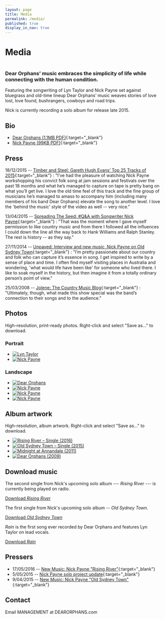 ```yaml
---
layout: page
title: Media
permalink: /media/
published: true
display_in_nav: true
---
```


# Media

<img data-interchange="[/images/home-bg-small.jpg, (default)], [/images/home-bg-large.jpg, (medium)]">

### Dear Orphans’ music embraces the simplicity of life while connecting with the human condition.

Featuring the songwriting of Lyn Taylor and Nick Payne set against bluegrass and old-time lineup Dear Orphans’ music weaves stories of love lost, love found, bushrangers, cowboys and road trips.

Nick is currently recording a solo album for release late 2015.

## Bio

- [Dear Orphans (1.1MB PDF)](/files/Dear-Orphans-BIO.pdf){:target="_blank"}
- [Nick Payne (99KB PDF)](/files/Nick-Payne-BIO.pdf){:target="_blank"}

## Press

18/12/2015 -- [Timber and Steel: Gareth Hugh Evans’ Top 25 Tracks of 2015](https://timberandsteel.wordpress.com/2015/12/18/gareth-hugh-evans-top-25-tracks-of-2015/){:target="_blank"}
: "I’ve had the pleasure of watching Nick Payne workshopping his convict folk song at jam sessions and festivals over the past 18 months and what he’s managed to capture on tape is pretty bang on what you’ll get live. I love the old time feel of this track and the fine group of musicians he’s managed to amass to accompany him (including many members of his band Dear Orphans) elevate the song to another level. I love the 'behind the music' style of the video as well -- very nice."

13/04/2015 -- [Spreading The Seed: #Q&amp;A with Songwriter Nick Payne](http://www.spreadingtheseed.com/post/116282706894/q-a-with-songwriter-nick-payne){:target="_blank"}
: "That was the moment where I gave myself permission to like country music and from there I followed all the influences I could down the line all the way back to Hank Williams and Ralph Stanley. The rest is history -- as they say."

27/11/2014 -- [Unpaved: Interview and new music, Nick Payne on Old Sydney Town](http://unpaved.com.au/interview-and-new-music-nick-payne-on-old-sydney-town){:target="_blank"}
: "I’m pretty passionate about our country and folk who can capture it’s essence in song. I get inspired to write by a sense of place and time. I often find myself visiting places in Australia and wondering, 'what would life have been like' for someone who lived there. I like to soak myself in the history, but then imagine it from a totally ordinary person’s point of view."

25/03/2008 -- [Jolene: The Country Music Blog](http://jolenethecountrymusicblog.blogspot.com.au/2008/03/orphans-coming-into-light.html){:target="_blank"}
: "Ultimately, though, what made this show special was the band’s connection to their songs and to the audience." 

## Photos

High-resolution, print-ready photos. Right-click and select "Save as..." to download.

### Portrait

<ul class="small-block-grid-1 medium-block-grid-3 large-block-grid-3 ths">
  <li>
    <a href="/images/media/Lyn-Taylor-PRINT-01.jpg" target="_blank">
      <img alt="Lyn Taylor" title="Lyn Taylor" src="/images/media/th/Lyn-Taylor-PRINT-01.jpg" />
    </a>
  </li>
  <li>
    <a href="/images/media/Nick-Payne-PRINT-01.jpg" target="_blank">
      <img alt="Nick Payne" title="Nick Payne" src="/images/media/th/Nick-Payne-PRINT-01.jpg" />
    </a>
  </li>
</ul>

### Landscape

<ul class="small-block-grid-1 medium-block-grid-2 large-block-grid-2 ths">
  <li>
    <a href="/images/media/Dear-Orphans-PRINT-01.jpg" target="_blank">
      <img alt="Dear Orphans" title="Dear Orphans" src="/images/media/th/Dear-Orphans-PRINT-01.jpg" />
    </a>
  </li>
  <li>
    <a href="/images/media/Nick-Payne-PRINT-02.jpg" target="_blank">
      <img alt="Nick Payne" title="Nick Payne" src="/images/media/th/Nick-Payne-PRINT-02.jpg" />
    </a>
  </li>
  <li>
    <a href="/images/media/Nick-Payne-PRINT-03.jpg" target="_blank">
      <img alt="Nick Payne" title="Nick Payne" src="/images/media/th/Nick-Payne-PRINT-03.jpg" />
    </a>
  </li>
  <li>
    <a href="/images/media/Nick-Payne-PRINT-04.jpg" target="_blank">
      <img alt="Nick Payne" title="Nick Payne" src="/images/media/th/Nick-Payne-PRINT-04.jpg" />
    </a>
  </li>
</ul>

## Album artwork

High-resolution, album artwork. Right-click and select "Save as..." to download.

<ul class="small-block-grid-1 medium-block-grid-3 large-block-grid-3 ths">
  <li>
    <a href="/images/media/Rising-River-2016.jpg" target="_blank">
      <img alt="Rising River &ndash; Single (2016)" title="Rising River &ndash; Single (2016)" src="/images/media/th/Rising-River-2016.jpg" />
    </a>
  </li>
  <li>
    <a href="/images/media/Old-Sydney-Town-2015.jpg" target="_blank">
      <img alt="Old Sydney Town &ndash; Single (2015)" title="Old Sydney Town &ndash; Single (2015)" src="/images/media/th/Old-Sydney-Town-2015.jpg" />
    </a>
  </li>
  <li>
    <a href="/images/media/Midnight-at-Annandale-2011.jpg" target="_blank">
      <img alt="Midnight at Annandale (2011)" title="Midnight at Annandale (2011)" src="/images/media/th/Midnight-at-Annandale-2011.jpg" />
    </a>
  </li>
  <li>
    <a href="/images/media/Dear-Orphans-2009.jpg" target="_blank">
      <img alt="Dear Orphans (2009)" title="Dear Orphans (2009)" src="/images/media/th/Dear-Orphans-2009.jpg" />
    </a>
  </li>
</ul>

## Download music

The second single from Nick's upcoming solo album --- *Rising River* --- is currently being played on radio.

<p class="text-center">
      <a href="https://api.soundcloud.com/tracks/252131267/download?client_id=2e67448a38d9ec5882f25bc34f16bd26" class="button radius">Download <em>Rising River</em></a>
</p>

The first single from Nick's upcoming solo album -- *Old Sydney Town*.

<p class="text-center">
  <a href="https://api.soundcloud.com/tracks/175605572/download?client_id=2e67448a38d9ec5882f25bc34f16bd26" class="button radius">Download <em>Old Sydney Town</em></a><br>
</p>

*Rain* is the first song ever recorded by Dear Orphans and features Lyn Taylor on lead vocals.

<p class="text-center">
  <a href="https://api.soundcloud.com/tracks/169556761/download?client_id=2e67448a38d9ec5882f25bc34f16bd26" class="button radius">Download <em>Rain</em></a>
</p>

## Pressers

- 17/05/2016 -- [New Music: Nick Payne "Rising River"](http://kriskatpublicity.com.au/nick-payne-2/){:target="_blank"}
- 5/05/2015 -- [Nick Payne solo project update](http://kriskatpublicity.com.au/nick-payne-solo-project-update/){:target="_blank"}
- 9/04/2015 -- [New Music: Nick Payne "Old Sydney Town"](http://kriskatpublicity.com.au/new-music-nick-payne-old-sydney-town/){:target="_blank"}

## Contact

Email MANAGEMENT at DEARORPHANS.com
